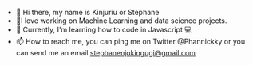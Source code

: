 - 👋 Hi there, my name is Kinjuriu or Stephane
- 🚀I love working on Machine Learning and data science projects.
- 📖 Currently, I'm learning how to code in Javascript 💻
- 📫 How to reach me, you can ping me on Twitter @Phannickky or you can send me an email stephanenjokingugi@gmail.com

<!---
Kinjuriu/Kinjuriu is a ✨ special ✨ repository because its `README.md` (this file) appears on your GitHub profile.
You can click the Preview link to take a look at your changes.
--->
